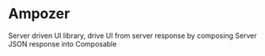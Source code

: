 # Ampozer
Server driven UI library, drive UI from server response by composing Server JSON response into Composable 
